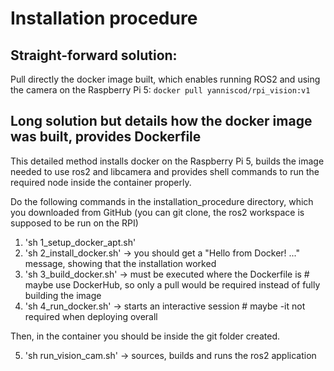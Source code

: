 # Installation procedure

## Straight-forward solution: 
Pull directly the docker image built, which enables running ROS2 and using the camera on the Raspberry Pi 5:
`
docker pull yanniscod/rpi_vision:v1
`

## Long solution but details how the docker image was built, provides Dockerfile
This detailed method installs docker on the Raspberry Pi 5, builds the image needed to use ros2 and libcamera and provides shell commands to run the required node inside the container properly.

Do the following commands in the installation_procedure directory, which you downloaded from GitHub (you can git clone, the ros2 workspace is supposed to be run on the RPI)

1) 'sh 1_setup_docker_apt.sh'
2) 'sh 2_install_docker.sh'
	-> you should get a "Hello from Docker! ..." message, showing that the installation worked
3) 'sh 3_build_docker.sh' 
	-> must be executed where the Dockerfile is # maybe use DockerHub, so only a pull would be required instead of fully building the image
4) 'sh 4_run_docker.sh'
	-> starts an interactive session # maybe -it not required when deploying overall

Then, in the container you should be inside the git folder created. 

5) 'sh run_vision_cam.sh'
	-> sources, builds and runs the ros2 application

